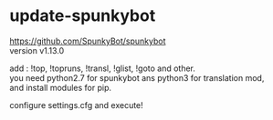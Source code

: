 # update-spunkybot
https://github.com/SpunkyBot/spunkybot  
version v1.13.0

add : !top, !topruns, !transl, !glist, !goto and other.  
you need python2.7 for spunkybot ans python3 for translation mod,  
and install modules for pip. 

configure settings.cfg and execute! 

